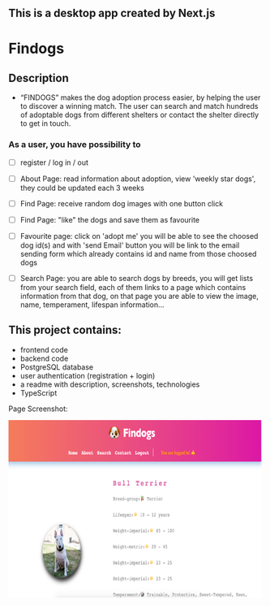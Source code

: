 ## This is a desktop app created by Next.js
# Findogs

## Description
- “FINDOGS” makes the dog adoption process easier, by helping the user to discover a winning match. The user can search and match hundreds of adoptable dogs from different shelters or contact the shelter directly to get in touch.

### As a user, you have possibility to 

- [ ] register / log in / out 
- [ ] About Page: read information about adoption, view 'weekly star dogs', they could be updated each 3 weeks
- [ ] Find Page: receive random dog images with one button click
- [ ] Find Page: "like" the dogs and save them as favourite
- [ ] Favourite page: click on 'adopt me' you will be able to see the choosed dog id(s) and with 'send Email' button you will be link to the email sending form which already contains id and name from those choosed dogs
- [ ] Search Page: you are able to search dogs by breeds, you will get lists from your search field, each of them links to a page which contains information from that dog, on that page you are able to view the image, name, temperament, lifespan information... 



## This project contains:

- frontend code 
- backend code
- PostgreSQL database
- user authentication (registration + login)
- a readme with description, screenshots, technologies
- TypeScript


Page Screenshot:

<img src="/public/findogs.png" width="500" height="350">

